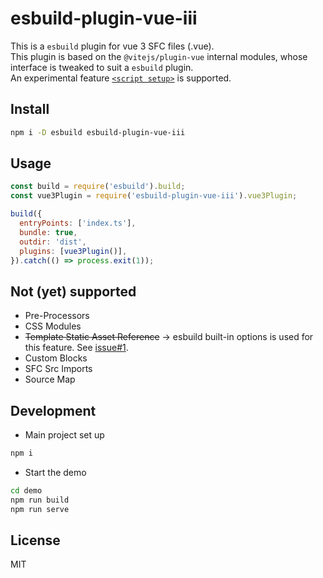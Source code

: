 # esbuild-plugin-vue-iii
This is a `esbuild` plugin for vue 3 SFC files (.vue).  
This plugin is based on the `@vitejs/plugin-vue` internal modules, whose interface is tweaked to suit a `esbuild` plugin.  
An experimental feature [`<script setup>`](https://github.com/vuejs/rfcs/blob/script-setup-2/active-rfcs/0000-script-setup.md) is supported.


## Install
``` sh
npm i -D esbuild esbuild-plugin-vue-iii
```

## Usage
``` js
const build = require('esbuild').build;
const vue3Plugin = require('esbuild-plugin-vue-iii').vue3Plugin;

build({
  entryPoints: ['index.ts'],
  bundle: true,
  outdir: 'dist',
  plugins: [vue3Plugin()],
}).catch(() => process.exit(1));
```

## Not (yet) supported
 - Pre-Processors
 - CSS Modules  
 - ~~Template Static Asset Reference~~ -> esbuild built-in options is used for this feature. See [issue#1](https://github.com/kena0ki/esbuild-plugin-vue-iii/issues/1).
 - Custom Blocks
 - SFC Src Imports
 - Source Map

## Development
  - Main project set up
```sh
npm i
```
  - Start the demo
```sh
cd demo
npm run build
npm run serve
```

## License
MIT